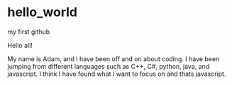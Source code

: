 # hello_world
my first github

Hello all! 

My name is Adam, and I have been off and on about coding. I have been jumping from 
different languages such as C++, C#, python, java, and javascript.
I think I have found what I want to focus on and thats javascript.
